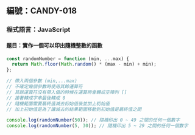 ## 編號：CANDY-018

### 程式語言：JavaScript

#### 題目：實作一個可以印出隨機整數的函數

```js
const randomNumber = function (min, ...max) {
  return Math.floor(Math.random() * (max - min) + min);
};

// 帶入兩個參數 (min,...max)
// 不確定幾個參數時使用其餘運算符
// 其餘運算符沒有帶入值的時候在運算時會轉成空陣列 []
// 接著轉成字串最後轉成 0
// 隨機範圍需要最終值減去初始值後並加上初始值
// 加上初始值是為了讓減去的結果範圍移動到初始值是最終值之間

console.log(randomNumber(50)); // 隨機印出 0 ~ 49 之間的任何一個數字
console.log(randomNumber(5, 30)); // 隨機印出 5 ~ 29 之間的任何一個數字
```
